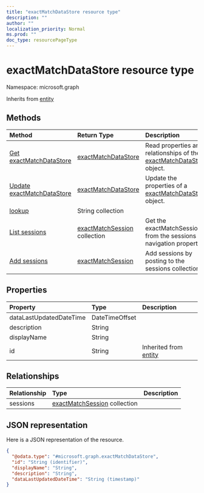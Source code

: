 ```yaml
---
title: "exactMatchDataStore resource type"
description: ""
author: ""
localization_priority: Normal
ms.prod: ""
doc_type: resourcePageType
---
```


# exactMatchDataStore resource type


Namespace: microsoft.graph




Inherits from [entity](../resources/entity.md)

## Methods
|Method|Return Type|Description|
|:---|:---|:---|
|[Get exactMatchDataStore](../api/exactmatchdatastore-get.md)|[exactMatchDataStore](../resources/exactmatchdatastore.md)|Read properties and relationships of the [exactMatchDataStore](../resources/exactmatchdatastore.md) object.|
|[Update exactMatchDataStore](../api/exactmatchdatastore-update.md)|[exactMatchDataStore](../resources/exactmatchdatastore.md)|Update the properties of a [exactMatchDataStore](../resources/exactmatchdatastore.md) object.|
|[lookup](../api/exactmatchdatastore-lookup.md)|String collection||
|[List sessions](../api/exactmatchdatastore-list-sessions.md)|[exactMatchSession](../resources/exactmatchsession.md) collection|Get the exactMatchSessions from the sessions navigation property.|
|[Add sessions](../api/exactmatchdatastore-post-sessions.md)|[exactMatchSession](../resources/exactmatchsession.md)|Add sessions by posting to the sessions collection.|

## Properties
|Property|Type|Description|
|:---|:---|:---|
|dataLastUpdatedDateTime|DateTimeOffset||
|description|String||
|displayName|String||
|id|String| Inherited from [entity](../resources/entity.md)|

## Relationships
|Relationship|Type|Description|
|:---|:---|:---|
|sessions|[exactMatchSession](../resources/exactmatchsession.md) collection||

## JSON representation
Here is a JSON representation of the resource.
<!-- {
  "blockType": "resource",
  "keyProperty": "id",
  "@odata.type": "microsoft.graph.exactMatchDataStore",
  "baseType": "microsoft.graph.entity",
  "openType": false
}
-->
``` json
{
  "@odata.type": "#microsoft.graph.exactMatchDataStore",
  "id": "String (identifier)",
  "displayName": "String",
  "description": "String",
  "dataLastUpdatedDateTime": "String (timestamp)"
}
```

